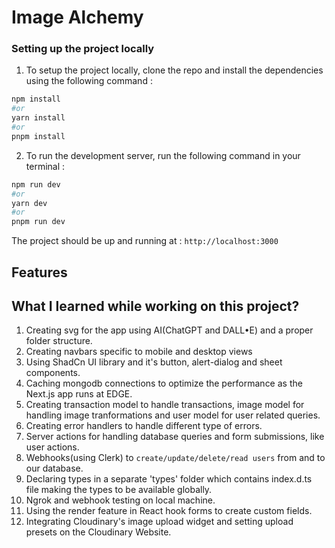 # Image Alchemy

### Setting up the project locally

1. To setup the project locally, clone the repo and install the dependencies using the following command :

```bash
npm install
#or
yarn install
#or
pnpm install
```

2. To run the development server, run the following command in your terminal :

```bash
npm run dev
#or
yarn dev
#or
pnpm run dev
```

The project should be up and running at : `http://localhost:3000`

## Features

## What I learned while working on this project?

1. Creating svg for the app using AI(ChatGPT and DALL&bull;E) and a proper folder structure.
2. Creating navbars specific to mobile and desktop views
3. Using ShadCn UI library and it's button, alert-dialog and sheet components.
4. Caching mongodb connections to optimize the performance as the Next.js app runs at EDGE.
5. Creating transaction model to handle transactions, image model for handling image tranformations and user model for user related queries.
6. Creating error handlers to handle different type of errors.
7. Server actions for handling database queries and form submissions, like user actions.
8. Webhooks(using Clerk) to `create/update/delete/read users` from and to our database.
9. Declaring types in a separate 'types' folder which contains index.d.ts file making the types to be available globally.
10. Ngrok and webhook testing on local machine.
11. Using the render feature in React hook forms to create custom fields.
12. Integrating Cloudinary's image upload widget and setting upload presets on the Cloudinary Website.



